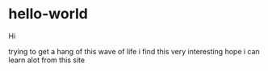 # hello-world

Hi 

trying to get a hang of this wave of life i find this very interesting 
hope i can learn alot from this site 
